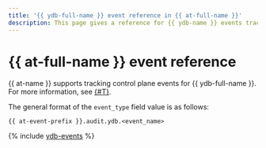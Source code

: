 ```yaml
---
title: '{{ ydb-full-name }} event reference in {{ at-full-name }}'
description: This page gives a reference for {{ ydb-name }} events tracked in {{ at-name }}.
---
```


# {{ at-full-name }} event reference

{{ at-name }} supports tracking control plane events for {{ ydb-full-name }}. For more information, see [{#T}](../audit-trails/concepts/format.md).

The general format of the `event_type` field value is as follows:

```text
{{ at-event-prefix }}.audit.ydb.<event_name>
```

{% include [ydb-events](../_includes/audit-trails/events/ydb-events.md) %}